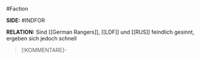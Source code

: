 #Faction

**SIDE:** #INDFOR 

**RELATION:** Sind [[German Rangers]], [[LDF]] und [[RUS]] feindlich gesinnt, ergeben sich jedoch schnell

>[!KOMMENTARE]-